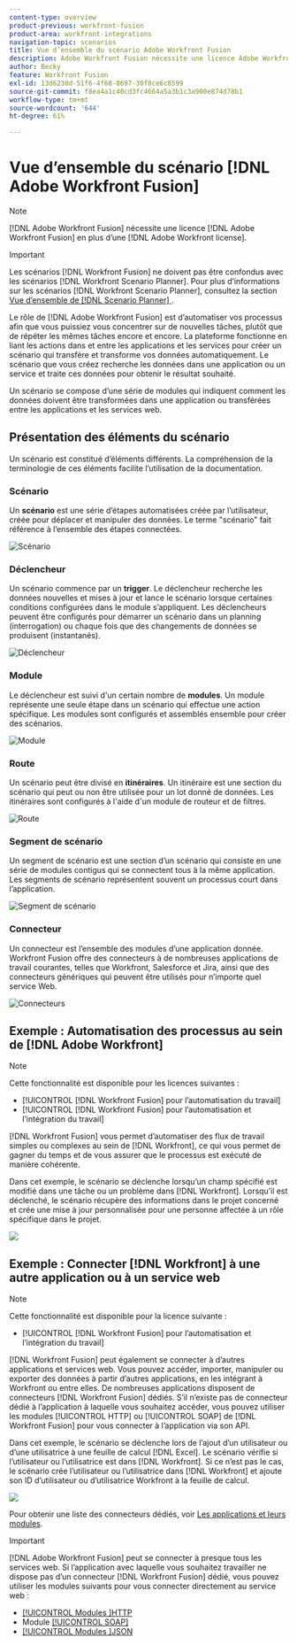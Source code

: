 ```yaml
---
content-type: overview
product-previous: workfront-fusion
product-area: workfront-integrations
navigation-topic: scenarios
title: Vue d’ensemble du scénario Adobe Workfront Fusion
description: Adobe Workfront Fusion nécessite une licence Adobe Workfront Fusion en plus d’une licence Adobe Workfront.
author: Becky
feature: Workfront Fusion
exl-id: 13d6230d-51f6-4f68-8697-30f8ce6c8599
source-git-commit: f8ea4a1c40cd3fc4664a5a3b1c3a900e874d78b1
workflow-type: tm+mt
source-wordcount: '644'
ht-degree: 61%

---
```


# Vue d’ensemble du scénario [!DNL Adobe Workfront Fusion]

>[!NOTE]
>
>[!DNL Adobe Workfront Fusion] nécessite une licence [!DNL Adobe Workfront Fusion] en plus d’une [!DNL Adobe Workfront license].

>[!IMPORTANT]
>
>Les scénarios [!DNL Workfront Fusion] ne doivent pas être confondus avec les scénarios [!DNL Workfront Scenario Planner]. Pour plus d’informations sur les scénarios [!DNL Workfront Scenario Planner], consultez la section[ Vue d’ensemble de  [!DNL Scenario Planner] ](../../scenario-planner/scenario-planner-overview.md).

Le rôle de [!DNL Adobe Workfront Fusion] est d’automatiser vos processus afin que vous puissiez vous concentrer sur de nouvelles tâches, plutôt que de répéter les mêmes tâches encore et encore. La plateforme fonctionne en liant les actions dans et entre les applications et les services pour créer un scénario qui transfère et transforme vos données automatiquement. Le scénario que vous créez recherche les données dans une application ou un service et traite ces données pour obtenir le résultat souhaité.

Un scénario se compose d’une série de modules qui indiquent comment les données doivent être transformées dans une application ou transférées entre les applications et les services web.

## Présentation des éléments du scénario

Un scénario est constitué d’éléments différents. La compréhension de la terminologie de ces éléments facilite l’utilisation de la documentation.

### Scénario

Un **scénario** est une série d’étapes automatisées créée par l’utilisateur, créée pour déplacer et manipuler des données. Le terme &quot;scénario&quot; fait référence à l’ensemble des étapes connectées.

![Scénario](assets/entire-scenario-scenario.png)

### Déclencheur

Un scénario commence par un **trigger**. Le déclencheur recherche les données nouvelles et mises à jour et lance le scénario lorsque certaines conditions configurées dans le module s’appliquent. Les déclencheurs peuvent être configurés pour démarrer un scénario dans un planning (interrogation) ou chaque fois que des changements de données se produisent (instantanés).

![Déclencheur](assets/scenario-trigger.png)

### Module

Le déclencheur est suivi d&#39;un certain nombre de **modules**. Un module représente une seule étape dans un scénario qui effectue une action spécifique. Les modules sont configurés et assemblés ensemble pour créer des scénarios.

![Module](assets/scenario-module.png)

### Route

Un scénario peut être divisé en **itinéraires**. Un itinéraire est une section du scénario qui peut ou non être utilisée pour un lot donné de données. Les itinéraires sont configurés à l&#39;aide d&#39;un module de routeur et de filtres.

![Route](assets/scenario-route.png)

### Segment de scénario

Un segment de scénario est une section d’un scénario qui consiste en une série de modules contigus qui se connectent tous à la même application. Les segments de scénario représentent souvent un processus court dans l’application.

![Segment de scénario](assets/scenario-segment.png)

### Connecteur

Un connecteur est l’ensemble des modules d’une application donnée. Workfront Fusion offre des connecteurs à de nombreuses applications de travail courantes, telles que Workfront, Salesforce et Jira, ainsi que des connecteurs génériques qui peuvent être utilisés pour n’importe quel service Web.

![Connecteurs](assets/scenario-connectors.png)



## Exemple : Automatisation des processus au sein de [!DNL Adobe Workfront]

>[!NOTE]
>
>Cette fonctionnalité est disponible pour les licences suivantes :
>
>* [!UICONTROL [!DNL Workfront Fusion] pour l’automatisation du travail]
>* [!UICONTROL [!DNL Workfront Fusion] pour l’automatisation et l’intégration du travail]

[!DNL Workfront Fusion] vous permet d’automatiser des flux de travail simples ou complexes au sein de [!DNL Workfront], ce qui vous permet de gagner du temps et de vous assurer que le processus est exécuté de manière cohérente.

Dans cet exemple, le scénario se déclenche lorsqu’un champ spécifié est modifié dans une tâche ou un problème dans [!DNL Workfront]. Lorsqu’il est déclenché, le scénario récupère des informations dans le projet concerné et crée une mise à jour personnalisée pour une personne affectée à un rôle spécifique dans le projet.

![](assets/fusion-template-example-350x102.png)

## Exemple : Connecter [!DNL Workfront] à une autre application ou à un service web

>[!NOTE]
>
>Cette fonctionnalité est disponible pour la licence suivante :
>
>* [!UICONTROL [!DNL Workfront Fusion] pour l’automatisation et l’intégration du travail]
>

[!DNL Workfront Fusion] peut également se connecter à d’autres applications et services web. Vous pouvez accéder, importer, manipuler ou exporter des données à partir d’autres applications, en les intégrant à Workfront ou entre elles. De nombreuses applications disposent de connecteurs [!DNL Workfront Fusion] dédiés. S’il n’existe pas de connecteur dédié à l’application à laquelle vous souhaitez accéder, vous pouvez utiliser les modules [!UICONTROL HTTP] ou [!UICONTROL SOAP] de [!DNL Workfront Fusion] pour vous connecter à l’application via son API.

Dans cet exemple, le scénario se déclenche lors de l’ajout d’un utilisateur ou d’une utilisatrice à une feuille de calcul [!DNL Excel]. Le scénario vérifie si l’utilisateur ou l’utilisatrice est dans [!DNL Workfront]. Si ce n’est pas le cas, le scénario crée l’utilisateur ou l’utilisatrice dans [!DNL Workfront] et ajoute son ID d’utilisateur ou d’utilisatrice Workfront à la feuille de calcul.

![](assets/fusion-integration-example--350x171.png)

Pour obtenir une liste des connecteurs dédiés, voir [Les applications et leurs modules](../../workfront-fusion/apps-and-their-modules/apps-and-their-modules.md).

>[!IMPORTANT]
>
>[!DNL Adobe Workfront Fusion] peut se connecter à presque tous les services web. Si l’application avec laquelle vous souhaitez travailler ne dispose pas d’un connecteur [!DNL Workfront Fusion] dédié, vous pouvez utiliser les modules suivants pour vous connecter directement au service web :
>
>* [[!UICONTROL Modules ]HTTP](../../workfront-fusion/apps-and-their-modules/http-modules/http-modules-1.md)
>* Module [[!UICONTROL SOAP] ](../../workfront-fusion/apps-and-their-modules/soap-module.md)
>* [[!UICONTROL Modules ]JSON](../../workfront-fusion/apps-and-their-modules/json-modules.md)
>
